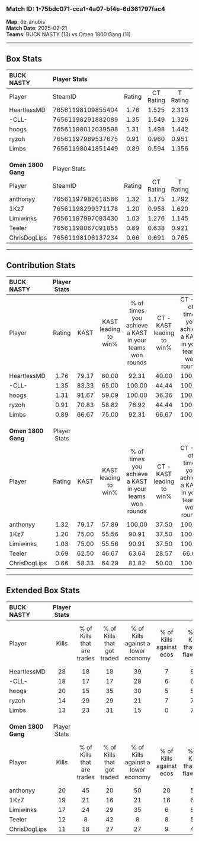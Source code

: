 ### Match ID: 1-75bdc071-cca1-4a07-bf4e-6d361797fac4  
**Map**: de_anubis  
**Match Date**: 2025-02-21  
**Teams**: BUCK NASTY (13) vs Omen 1800 Gang (11)  

---  

## Box Stats  

| **BUCK NASTY**     | Player Stats      |        |           |          |       |       |       |         |        |      |     |
| :- | :- | :-: | :-: | :-: | :-: | :-: | :-: | :-: | :-: | :-: | :-: |
| Player             | SteamID           | Rating | CT Rating | T Rating | KAST  |  ADR  | Kills | Assists | Deaths | K/D  | HS% |
| HeartlessMD        | 76561198109855404 |  1.76  |   1.525   |  2.313   | 79.17 | 129.7 |  28   |    3    |   14   | 2.00 | 57  |
| -CLL-              | 76561198291882089 |  1.35  |   1.549   |  1.326   | 83.33 | 94.7  |  18   |    9    |   14   | 1.29 | 27  |
| hoogs              | 76561198012039598 |  1.31  |   1.498   |  1.442   | 91.67 | 74.1  |  20   |    6    |   18   | 1.11 | 40  |
| ryzoh              | 76561197989537675 |  0.91  |   0.960   |  0.951   | 70.83 | 63.5  |  14   |    6    |   18   | 0.78 | 57  |
| Limbs              | 76561198041851449 |  0.89  |   0.594   |  1.356   | 66.67 | 67.0  |  13   |    8    |   17   | 0.76 | 46  |
|                    |                   |        |           |          |       |       |       |         |        |      |     |
|                    |                   |        |           |          |       |       |       |         |        |      |     |
|                    |                   |        |           |          |       |       |       |         |        |      |     |
| **Omen 1800 Gang** | Player Stats      |        |           |          |       |       |       |         |        |      |     |
| Player             | SteamID           | Rating | CT Rating | T Rating | KAST  |  ADR  | Kills | Assists | Deaths | K/D  | HS% |
| anthonyy           | 76561197982618586 |  1.32  |   1.175   |  1.792   | 79.17 | 88.5  |  20   |    3    |   15   | 1.33 | 55  |
| 1Kz7               | 76561198299371178 |  1.20  |   0.958   |  1.620   | 75.00 | 86.6  |  19   |    7    |   18   | 1.06 | 42  |
| Limiwinks          | 76561197997093430 |  1.03  |   1.276   |  1.145   | 75.00 | 81.7  |  17   |    4    |   21   | 0.81 | 35  |
| Teeler             | 76561198067091855 |  0.69  |   0.638   |  0.921   | 62.50 | 62.6  |  12   |    7    |   22   | 0.55 | 58  |
| ChrisDogLips       | 76561198196137234 |  0.66  |   0.691   |  0.765   | 58.33 | 57.3  |  11   |    4    |   19   | 0.58 | 36  |
---  

## Contribution Stats  

| **BUCK NASTY**     | Player Stats |       |                      |                                                        |                           |                                                             |                          |                                                            |
| :- | :-: | :-: | :-: | :-: | :-: | :-: | :-: | :-: |
| Player             |    Rating    | KAST  | KAST leading to win% | % of times you achieve a KAST in your teams won rounds | CT - KAST leading to win% | CT - % of times you achieve a KAST in your teams won rounds | T - KAST leading to win% | T - % of times you achieve a KAST in your teams won rounds |
| HeartlessMD        |     1.76     | 79.17 |        60.00         |                         92.31                          |           40.00           |                           100.00                            |          80.00           |                           88.89                            |
| -CLL-              |     1.35     | 83.33 |        65.00         |                         100.00                         |           44.44           |                           100.00                            |          81.82           |                           100.00                           |
| hoogs              |     1.31     | 91.67 |        59.09         |                         100.00                         |           36.36           |                           100.00                            |          81.82           |                           100.00                           |
| ryzoh              |     0.91     | 70.83 |        58.82         |                         76.92                          |           44.44           |                           100.00                            |          75.00           |                           66.67                            |
| Limbs              |     0.89     | 66.67 |        75.00         |                         92.31                          |           66.67           |                           100.00                            |          80.00           |                           88.89                            |
|                    |              |       |                      |                                                        |                           |                                                             |                          |                                                            |
|                    |              |       |                      |                                                        |                           |                                                             |                          |                                                            |
|                    |              |       |                      |                                                        |                           |                                                             |                          |                                                            |
| **Omen 1800 Gang** | Player Stats |       |                      |                                                        |                           |                                                             |                          |                                                            |
| Player             |    Rating    | KAST  | KAST leading to win% | % of times you achieve a KAST in your teams won rounds | CT - KAST leading to win% | CT - % of times you achieve a KAST in your teams won rounds | T - KAST leading to win% | T - % of times you achieve a KAST in your teams won rounds |
| anthonyy           |     1.32     | 79.17 |        57.89         |                         100.00                         |           37.50           |                           100.00                            |          72.73           |                           100.00                           |
| 1Kz7               |     1.20     | 75.00 |        55.56         |                         90.91                          |           37.50           |                           100.00                            |          70.00           |                           87.50                            |
| Limiwinks          |     1.03     | 75.00 |        55.56         |                         90.91                          |           37.50           |                           100.00                            |          70.00           |                           87.50                            |
| Teeler             |     0.69     | 62.50 |        46.67         |                         63.64                          |           28.57           |                            66.67                            |          62.50           |                           62.50                            |
| ChrisDogLips       |     0.66     | 58.33 |        64.29         |                         81.82                          |           50.00           |                           100.00                            |          75.00           |                           75.00                            |
---  

## Extended Box Stats  

| **BUCK NASTY**     | Player Stats |                            |                            |                                    |                         |                              |                                 |        |                             |                                     |                          |                               |                            |
| :- | :-: | :-: | :-: | :-: | :-: | :-: | :-: | :-: | :-: | :-: | :-: | :-: | :-: |
| Player             |    Kills     | % of Kills that are trades | % of Kills that got traded | % of Kills against a lower economy | % of Kills against ecos | % of Kills that are flawless | % of Kills that are close duels | Deaths | % of Deaths that get traded | % of Deaths against a lower economy | % of Deaths against ecos | % of Deaths that are flawless | % of Deaths that are close |
| HeartlessMD        |      28      |             18             |             18             |                 39                 |            7            |              86              |                4                |   14   |             14              |                 14                  |            0             |              64               |             0              |
| -CLL-              |      18      |             17             |             17             |                 28                 |            6            |              67              |                0                |   14   |             29              |                 14                  |            0             |              29               |             21             |
| hoogs              |      20      |             15             |             35             |                 30                 |            5            |              55              |               20                |   18   |             39              |                 17                  |            0             |              72               |             11             |
| ryzoh              |      14      |             29             |             29             |                 21                 |            7            |              79              |               14                |   18   |             17              |                 22                  |            0             |              72               |             17             |
| Limbs              |      13      |             23             |             31             |                 15                 |            0            |              77              |                8                |   17   |             24              |                 24                  |            6             |              65               |             0              |
|                    |              |                            |                            |                                    |                         |                              |                                 |        |                             |                                     |                          |                               |                            |
|                    |              |                            |                            |                                    |                         |                              |                                 |        |                             |                                     |                          |                               |                            |
|                    |              |                            |                            |                                    |                         |                              |                                 |        |                             |                                     |                          |                               |                            |
| **Omen 1800 Gang** | Player Stats |                            |                            |                                    |                         |                              |                                 |        |                             |                                     |                          |                               |                            |
| Player             |    Kills     | % of Kills that are trades | % of Kills that got traded | % of Kills against a lower economy | % of Kills against ecos | % of Kills that are flawless | % of Kills that are close duels | Deaths | % of Deaths that get traded | % of Deaths against a lower economy | % of Deaths against ecos | % of Deaths that are flawless | % of Deaths that are close |
| anthonyy           |      20      |             45             |             20             |                 50                 |           20            |              55              |                5                |   15   |             27              |                 13                  |            7             |              67               |             27             |
| 1Kz7               |      19      |             21             |             16             |                 21                 |           16            |              63              |               21                |   18   |             22              |                 22                  |            6             |              78               |             6              |
| Limiwinks          |      17      |             24             |             29             |                 35                 |            6            |              88              |                0                |   21   |             38              |                 24                  |            10            |              76               |             14             |
| Teeler             |      12      |             8              |             42             |                 8                  |            8            |              58              |                8                |   22   |             18              |                 18                  |            9             |              59               |             0              |
| ChrisDogLips       |      11      |             18             |             27             |                 27                 |            9            |              45              |               18                |   19   |             16              |                 21                  |            11            |              84               |             0              |
